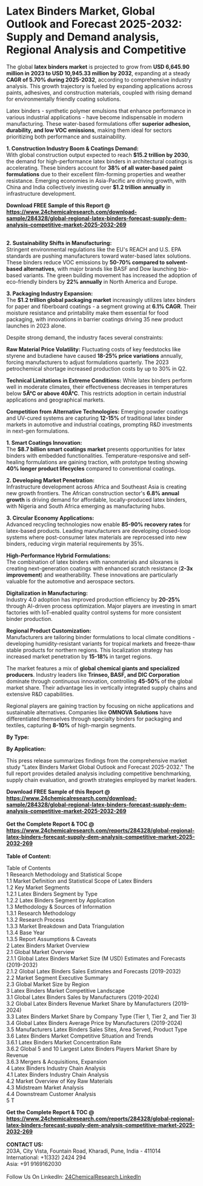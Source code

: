<h1>Latex Binders Market, Global Outlook and Forecast 2025-2032: Supply and Demand analysis, Regional Analysis and Competitive</h1><p>The global <strong>latex binders market</strong> is projected to grow from <strong>USD 6,645.90 million in 2023 to USD 10,945.33 million by 2032</strong>, expanding at a steady <strong>CAGR of 5.70% during 2025-2032</strong>, according to comprehensive industry analysis. This growth trajectory is fueled by expanding applications across paints, adhesives, and construction materials, coupled with rising demand for environmentally friendly coating solutions.</p><p>Latex binders - synthetic polymer emulsions that enhance performance in various industrial applications - have become indispensable in modern manufacturing. These water-based formulations offer <strong>superior adhesion, durability, and low VOC emissions</strong>, making them ideal for sectors prioritizing both performance and sustainability.</p><p><strong>1. Construction Industry Boom &amp; Coatings Demand:</strong><br>
With global construction output expected to reach <strong>$15.2 trillion by 2030</strong>, the demand for high-performance latex binders in architectural coatings is accelerating. These binders account for <strong>38% of all water-based paint formulations</strong> due to their excellent film-forming properties and weather resistance. Emerging economies in Asia-Pacific are driving growth, with China and India collectively investing over <strong>$1.2 trillion annually</strong> in infrastructure development.</p><div><b>Download FREE Sample of this Report @ 
            <a href="https://www.24chemicalresearch.com/download-sample/284328/global-regional-latex-binders-forecast-supply-dem-analysis-competitive-market-2025-2032-269">
            https://www.24chemicalresearch.com/download-sample/284328/global-regional-latex-binders-forecast-supply-dem-analysis-competitive-market-2025-2032-269</a></b></div><br><p><strong>2. Sustainability Shifts in Manufacturing:</strong><br>
Stringent environmental regulations like the EU's REACH and U.S. EPA standards are pushing manufacturers toward water-based latex solutions. These binders reduce VOC emissions by <strong>50-70% compared to solvent-based alternatives</strong>, with major brands like BASF and Dow launching bio-based variants. The green building movement has increased the adoption of eco-friendly binders by <strong>22% annually</strong> in North America and Europe.</p><p><strong>3. Packaging Industry Expansion:</strong><br>
The <strong>$1.2 trillion global packaging market</strong> increasingly utilizes latex binders for paper and fiberboard coatings - a segment growing at <strong>6.1% CAGR</strong>. Their moisture resistance and printability make them essential for food packaging, with innovations in barrier coatings driving 35 new product launches in 2023 alone.</p><p>Despite strong demand, the industry faces several constraints:</p><p><strong>Raw Material Price Volatility:</strong> Fluctuating costs of key feedstocks like styrene and butadiene have caused <strong>18-25% price variations</strong> annually, forcing manufacturers to adjust formulations quarterly. The 2023 petrochemical shortage increased production costs by up to 30% in Q2.</p><p><strong>Technical Limitations in Extreme Conditions:</strong> While latex binders perform well in moderate climates, their effectiveness decreases in temperatures below <strong>5Â°C or above 40Â°C</strong>. This restricts adoption in certain industrial applications and geographical markets.</p><p><strong>Competition from Alternative Technologies:</strong> Emerging powder coatings and UV-cured systems are capturing <strong>12-15%</strong> of traditional latex binder markets in automotive and industrial coatings, prompting R&amp;D investments in next-gen formulations.</p><p><strong>1. Smart Coatings Innovation:</strong><br>
The <strong>$8.7 billion smart coatings market</strong> presents opportunities for latex binders with embedded functionalities. Temperature-responsive and self-healing formulations are gaining traction, with prototype testing showing <strong>40% longer product lifecycles</strong> compared to conventional coatings.</p><p><strong>2. Developing Market Penetration:</strong><br>
Infrastructure development across Africa and Southeast Asia is creating new growth frontiers. The African construction sector's <strong>6.8% annual growth</strong> is driving demand for affordable, locally-produced latex binders, with Nigeria and South Africa emerging as manufacturing hubs.</p><p><strong>3. Circular Economy Applications:</strong><br>
Advanced recycling technologies now enable <strong>85-90% recovery rates</strong> for latex-based products. Leading manufacturers are developing closed-loop systems where post-consumer latex materials are reprocessed into new binders, reducing virgin material requirements by 35%.</p><p><strong>High-Performance Hybrid Formulations:</strong><br>
	The combination of latex binders with nanomaterials and siloxanes is creating next-generation coatings with enhanced scratch resistance (<strong>2-3x improvement</strong>) and weatherability. These innovations are particularly valuable for the automotive and aerospace sectors.</p><p><strong>Digitalization in Manufacturing:</strong><br>
	Industry 4.0 adoption has improved production efficiency by <strong>20-25%</strong> through AI-driven process optimization. Major players are investing in smart factories with IoT-enabled quality control systems for more consistent binder production.</p><p><strong>Regional Product Customization:</strong><br>
	Manufacturers are tailoring binder formulations to local climate conditions - developing humidity-resistant variants for tropical markets and freeze-thaw stable products for northern regions. This localization strategy has increased market penetration by <strong>15-18%</strong> in target regions.</p><p>The market features a mix of <strong>global chemical giants and specialized producers</strong>. Industry leaders like <strong>Trinseo, BASF, and DIC Corporation</strong> dominate through continuous innovation, controlling <strong>45-50%</strong> of the global market share. Their advantage lies in vertically integrated supply chains and extensive R&amp;D capabilities.</p><p>Regional players are gaining traction by focusing on niche applications and sustainable alternatives. Companies like <strong>OMNOVA Solutions</strong> have differentiated themselves through specialty binders for packaging and textiles, capturing <strong>8-10%</strong> of high-margin segments.</p><p><strong>By Type:</strong></p><p><strong>By Application:</strong></p><p>This press release summarizes findings from the comprehensive market study "Latex Binders Market Global Outlook and Forecast 2025-2032." The full report provides detailed analysis including competitive benchmarking, supply chain evaluation, and growth strategies employed by market leaders.</p><div><b>Download FREE Sample of this Report @ 
            <a href="https://www.24chemicalresearch.com/download-sample/284328/global-regional-latex-binders-forecast-supply-dem-analysis-competitive-market-2025-2032-269">
            https://www.24chemicalresearch.com/download-sample/284328/global-regional-latex-binders-forecast-supply-dem-analysis-competitive-market-2025-2032-269</a></b></div><br><div><b>Get the Complete Report & TOC @ 
            <a href="https://www.24chemicalresearch.com/reports/284328/global-regional-latex-binders-forecast-supply-dem-analysis-competitive-market-2025-2032-269">
            https://www.24chemicalresearch.com/reports/284328/global-regional-latex-binders-forecast-supply-dem-analysis-competitive-market-2025-2032-269</a></b></div><br>
            <b>Table of Content:</b><p>Table of Contents<br />
1 Research Methodology and Statistical Scope<br />
1.1 Market Definition and Statistical Scope of Latex Binders<br />
1.2 Key Market Segments<br />
1.2.1 Latex Binders Segment by Type<br />
1.2.2 Latex Binders Segment by Application<br />
1.3 Methodology & Sources of Information<br />
1.3.1 Research Methodology<br />
1.3.2 Research Process<br />
1.3.3 Market Breakdown and Data Triangulation<br />
1.3.4 Base Year<br />
1.3.5 Report Assumptions & Caveats<br />
2 Latex Binders Market Overview<br />
2.1 Global Market Overview<br />
2.1.1 Global Latex Binders Market Size (M USD) Estimates and Forecasts (2019-2032)<br />
2.1.2 Global Latex Binders Sales Estimates and Forecasts (2019-2032)<br />
2.2 Market Segment Executive Summary<br />
2.3 Global Market Size by Region<br />
3 Latex Binders Market Competitive Landscape<br />
3.1 Global Latex Binders Sales by Manufacturers (2019-2024)<br />
3.2 Global Latex Binders Revenue Market Share by Manufacturers (2019-2024)<br />
3.3 Latex Binders Market Share by Company Type (Tier 1, Tier 2, and Tier 3)<br />
3.4 Global Latex Binders Average Price by Manufacturers (2019-2024)<br />
3.5 Manufacturers Latex Binders Sales Sites, Area Served, Product Type<br />
3.6 Latex Binders Market Competitive Situation and Trends<br />
3.6.1 Latex Binders Market Concentration Rate<br />
3.6.2 Global 5 and 10 Largest Latex Binders Players Market Share by Revenue<br />
3.6.3 Mergers & Acquisitions, Expansion<br />
4 Latex Binders Industry Chain Analysis<br />
4.1 Latex Binders Industry Chain Analysis<br />
4.2 Market Overview of Key Raw Materials<br />
4.3 Midstream Market Analysis<br />
4.4 Downstream Customer Analysis<br />
5 T</p><div><b>Get the Complete Report & TOC @ 
            <a href="https://www.24chemicalresearch.com/reports/284328/global-regional-latex-binders-forecast-supply-dem-analysis-competitive-market-2025-2032-269">
            https://www.24chemicalresearch.com/reports/284328/global-regional-latex-binders-forecast-supply-dem-analysis-competitive-market-2025-2032-269</a></b></div><br><b>CONTACT US:</b><br>
            203A, City Vista, Fountain Road, Kharadi, Pune, India - 411014<br>
            International: +1(332) 2424 294<br>
            Asia: +91 9169162030 <br><br>
            Follow Us On LinkedIn: <a href="https://www.linkedin.com/company/24chemicalresearch/">24ChemicalResearch LinkedIn</a>